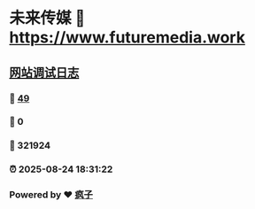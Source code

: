 # 未来传媒 :link: https://www.futuremedia.work 
## [网站调试日志](https://www.futuremedia.work/post/debugging-log.html)
### :page_facing_up: [49](https://www.futuremedia.work/tag.html) 
### :speech_balloon: 0 
### :hibiscus: 321924 
### :alarm_clock: 2025-08-24 18:31:22 
### Powered by :heart: [疯子](https://www.futuremedia.work)
